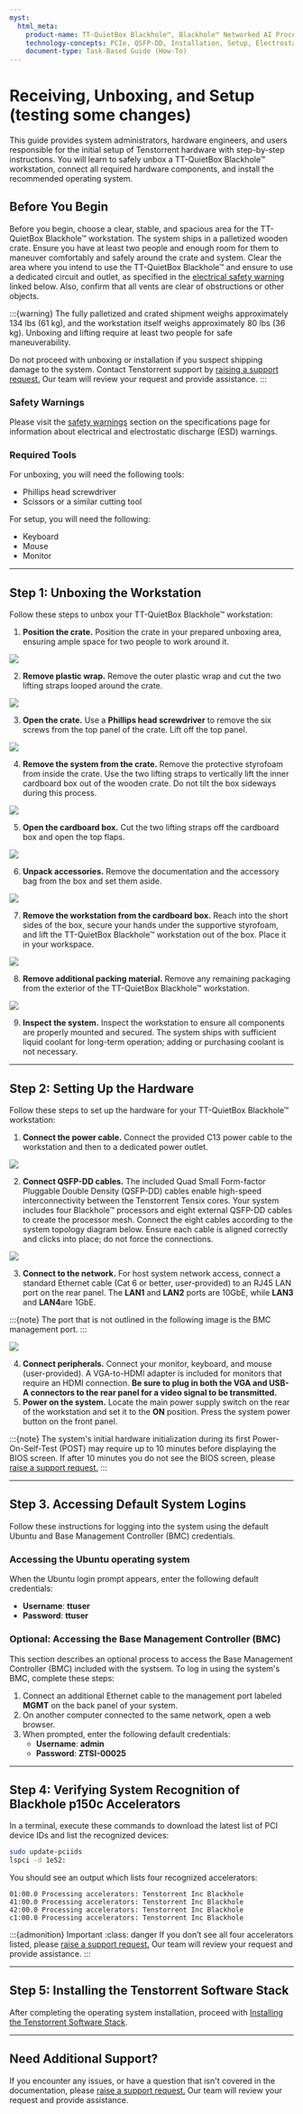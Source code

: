 ```yaml
---
myst:
  html_meta:
    product-name: TT-QuietBox Blackhole™, Blackhole™ Networked AI Processor, Tensix core  
    technology-concepts: PCIe, QSFP-DD, Installation, Setup, Electrostatic Discharge (ESD), Basic Input/Output System (BIOS)  
    document-type: Task-Based Guide (How-To)
---
```


# Receiving, Unboxing, and Setup (testing some changes)

This guide provides system administrators, hardware engineers, and users responsible for the initial setup of Tenstorrent hardware with step-by-step instructions. You will learn to safely unbox a TT-QuietBox Blackhole™ workstation, connect all required hardware components, and install the recommended operating system.

## **Before You Begin**

Before you begin, choose a clear, stable, and spacious area for the TT-QuietBox Blackhole™ workstation. The system ships in a palletized wooden crate. Ensure you have at least two people and enough room for them to maneuver comfortably and safely around the crate and system. Clear the area where you intend to use the TT-QuietBox Blackhole™ and ensure to use a dedicated circuit and outlet, as specified in the [electrical safety warning](#safety-warnings) linked below. Also, confirm that all vents are clear of obstructions or other objects.

:::{warning}
The fully palletized and crated shipment weighs approximately 134 lbs (61 kg), and the workstation itself weighs approximately 80 lbs (36 kg). Unboxing and lifting require at least two people for safe maneuverability.

Do not proceed with unboxing or installation if you suspect shipping damage to the system. Contact Tenstorrent support by [raising a support request.](https://tenstorrent.atlassian.net/servicedesk/customer/portal/1) Our team will review your request and provide assistance.
:::

### Safety Warnings
Please visit the [safety warnings](specifications.md#safety-warnings) section on the specifications page for information about electrical and electrostatic discharge (ESD) warnings.

### **Required Tools**

For unboxing, you will need the following tools:

* Phillips head screwdriver  
* Scissors or a similar cutting tool

For setup, you will need the following:
* Keyboard
* Mouse
* Monitor

---

## **Step 1: Unboxing the Workstation**

Follow these steps to unbox your TT-QuietBox Blackhole™ workstation:

1. **Position the crate.** Position the crate in your prepared unboxing area, ensuring ample space for two people to work around it.  

![](qb_setup_1.jpg)

2. **Remove plastic wrap.** Remove the outer plastic wrap and cut the two lifting straps looped around the crate.  


![](qb_setup_2.jpg)

3. **Open the crate.** Use a **Phillips head screwdriver** to remove the six screws from the top panel of the crate. Lift off the top panel.  

![](qb_setup_3.jpg)

4. **Remove the system from the crate.** Remove the protective styrofoam from inside the crate. Use the two lifting straps to vertically lift the inner cardboard box out of the wooden crate. Do not tilt the box sideways during this process.  

![](qb_setup_4.jpg)

5. **Open the cardboard box.** Cut the two lifting straps off the cardboard box and open the top flaps.  

![](qb_setup_5.jpg)

6. **Unpack accessories.** Remove the documentation and the accessory bag from the box and set them aside.  

![](qb_setup_6.jpg)

7. **Remove the workstation from the cardboard box.** Reach into the short sides of the box, secure your hands under the supportive styrofoam, and lift the TT-QuietBox Blackhole™ workstation out of the box. Place it in your workspace.  

![](qb_setup_7.jpg)

8. **Remove additional packing material.** Remove any remaining packaging from the exterior of the TT-QuietBox Blackhole™ workstation.  

![](qb_setup_8.jpg)

9. **Inspect the system.** Inspect the workstation to ensure all components are properly mounted and secured. The system ships with sufficient liquid coolant for long-term operation; adding or purchasing coolant is not necessary.

---

## **Step 2: Setting Up the Hardware**

Follow these steps to set up the hardware for your TT-QuietBox Blackhole™ workstation:

1. **Connect the power cable.** Connect the provided C13 power cable to the workstation and then to a dedicated power outlet.  

![](qb_setup_power.jpg)

2. **Connect QSFP-DD cables.** The included Quad Small Form-factor Pluggable Double Density (QSFP-DD) cables enable high-speed interconnectivity between the Tenstorrent Tensix cores. Your system includes four Blackhole™ processors and eight external QSFP-DD cables to create the processor mesh. Connect the eight cables according to the system topology diagram below. Ensure each cable is aligned correctly and clicks into place; do not force the connections.  

![](qb_bh_topology.png)

3. **Connect to the network.** For host system network access, connect a standard Ethernet cable (Cat 6 or better, user-provided) to an RJ45 LAN port on the rear panel. The **LAN1** and **LAN2** ports are 10GbE, while **LAN3** and **LAN4**are 1GbE.

:::{note}
The port that is not outlined in the following image is the BMC management port.
:::

![](qb_lan.png)

4. **Connect peripherals.** Connect your monitor, keyboard, and mouse (user-provided). A VGA-to-HDMI adapter is included for monitors that require an HDMI connection. **Be sure to plug in both the VGA and USB-A connectors to the rear panel for a video signal to be transmitted.**
5. **Power on the system.** Locate the main power supply switch on the rear of the workstation and set it to the **ON** position. Press the system power button on the front panel.

:::{note}
The system's initial hardware initialization during its first Power-On-Self-Test (POST) may require up to 10 minutes before displaying the BIOS screen. If after 10 minutes you do not see the BIOS screen, please [raise a support request.](https://tenstorrent.atlassian.net/servicedesk/customer/portal/1)
:::

---

## **Step 3. Accessing Default System Logins**

Follow these instructions for logging into the system using the default Ubuntu and Base Management Controller (BMC) credentials.

### **Accessing the Ubuntu operating system**

When the Ubuntu login prompt appears, enter the following default credentials:

*   **Username**: **ttuser**
*   **Password**: **ttuser**

### **Optional: Accessing the Base Management Controller (BMC)**

This section describes an optional process to access the Base Management Controller (BMC) included with the systsem. To log in using the system's BMC, complete these steps:

1.  Connect an additional Ethernet cable to the management port labeled **MGMT** on the back panel of your system.
2.  On another computer connected to the same network, open a web browser.
3.  When prompted, enter the following default credentials:
    *   **Username**: **admin**
    *   **Password**: **ZTSI-00025**

---

## **Step 4: Verifying System Recognition of Blackhole p150c Accelerators**

In a terminal, execute these commands to download the latest list of PCI device IDs and list the recognized devices:
```bash
sudo update-pciids
lspci -d 1e52:
```

You should see an output which lists four recognized accelerators:
```
01:00.0 Processing accelerators: Tenstorrent Inc Blackhole
41:00.0 Processing accelerators: Tenstorrent Inc Blackhole
42:00.0 Processing accelerators: Tenstorrent Inc Blackhole
c1:00.0 Processing accelerators: Tenstorrent Inc Blackhole
```

:::{admonition} Important
:class: danger
If you don’t see all four accelerators listed, please [raise a support request.](https://tenstorrent.atlassian.net/servicedesk/customer/portal/1) Our team will review your request and provide assistance.
:::

---

## **Step 5: Installing the Tenstorrent Software Stack**

After completing the operating system installation, proceed with [Installing the Tenstorrent Software Stack](../../../getting-started/README.md).

---

## **Need Additional Support?**

If you encounter any issues, or have a question that isn't covered in the documentation, please [raise a support request.](https://tenstorrent.atlassian.net/servicedesk/customer/portal/1) Our team will review your request and provide assistance.
